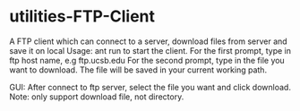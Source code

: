 utilities-FTP-Client
====================

A FTP client which can connect to a server, download files from server and save it on local
Usage: ant run to start the client. For the first prompt, type in ftp host name, e.g ftp.ucsb.edu
	   For the second prompt, type in the file you want to download. The file will be saved in your current working path.


GUI: After connect to ftp server, select the file you want and click download. Note: only support download file, not directory.
